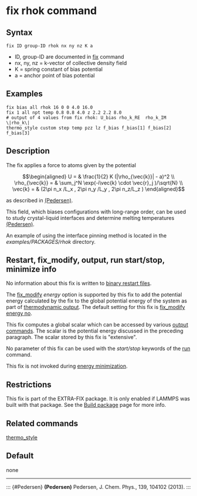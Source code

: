 # fix rhok command

## Syntax

    fix ID group-ID rhok nx ny nz K a

-   ID, group-ID are documented in [fix](fix) command
-   nx, ny, nz = k-vector of collective density field
-   K = spring constant of bias potential
-   a = anchor point of bias potential

## Examples

``` LAMMPS
fix bias all rhok 16 0 0 4.0 16.0
fix 1 all npt temp 0.8 0.8 4.0 z 2.2 2.2 8.0
# output of 4 values from fix rhok: U_bias rho_k_RE  rho_k_IM  \|rho_k\|
thermo_style custom step temp pzz lz f_bias f_bias[1] f_bias[2] f_bias[3]
```

## Description

The fix applies a force to atoms given by the potential

$$\begin{aligned}
U  = &  \frac{1}{2} K (|\rho_{\vec{k}}| - a)^2 \\
\rho_{\vec{k}}  = & \sum_j^N \exp(-i\vec{k} \cdot \vec{r}_j )/\sqrt{N} \\
\vec{k}  = & (2\pi n_x /L_x , 2\pi n_y  /L_y , 2\pi n_z/L_z )
\end{aligned}$$

as described in [(Pedersen)](Pedersen).

This field, which biases configurations with long-range order, can be
used to study crystal-liquid interfaces and determine melting
temperatures [(Pedersen)](Pedersen).

An example of using the interface pinning method is located in the
*examples/PACKAGES/rhok* directory.

## Restart, fix_modify, output, run start/stop, minimize info

No information about this fix is written to [binary restart
files](restart).

The [fix_modify](fix_modify) *energy* option is supported by this fix to
add the potential energy calculated by the fix to the global potential
energy of the system as part of [thermodynamic output](thermo_style).
The default setting for this fix is [fix_modify energy no](fix_modify).

This fix computes a global scalar which can be accessed by various
[output commands](Howto_output). The scalar is the potential energy
discussed in the preceding paragraph. The scalar stored by this fix is
\"extensive\".

No parameter of this fix can be used with the *start/stop* keywords of
the [run](run) command.

This fix is not invoked during [energy minimization](minimize).

## Restrictions

This fix is part of the EXTRA-FIX package. It is only enabled if LAMMPS
was built with that package. See the [Build package](Build_package) page
for more info.

## Related commands

[thermo_style](thermo_style)

## Default

none

------------------------------------------------------------------------

::: {#Pedersen}
**(Pedersen)** Pedersen, J. Chem. Phys., 139, 104102 (2013).
:::
